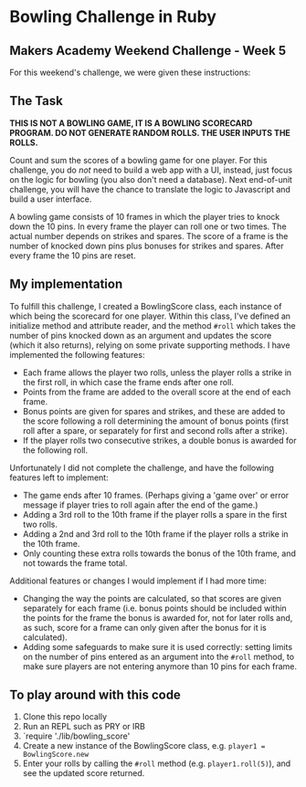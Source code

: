 # Bowling Challenge in Ruby

Makers Academy Weekend Challenge - Week 5
------------------------------

For this weekend's challenge, we were given these instructions: 

## The Task

**THIS IS NOT A BOWLING GAME, IT IS A BOWLING SCORECARD PROGRAM. DO NOT GENERATE RANDOM ROLLS. THE USER INPUTS THE ROLLS.**

Count and sum the scores of a bowling game for one player. For this challenge, you do _not_ need to build a web app with a UI, instead, just focus on the logic for bowling (you also don't need a database). Next end-of-unit challenge, you will have the chance to translate the logic to Javascript and build a user interface.

A bowling game consists of 10 frames in which the player tries to knock down the 10 pins. In every frame the player can roll one or two times. The actual number depends on strikes and spares. The score of a frame is the number of knocked down pins plus bonuses for strikes and spares. After every frame the 10 pins are reset.

## My implementation

To fulfill this challenge, I created a BowlingScore class, each instance of which being the scorecard for one player. Within this class, I've defined an initialize method and attribute reader, and the method `#roll` which takes the number of pins knocked down as an argument and updates the score (which it also returns), relying on some private supporting methods. I have implemented the following features:
- Each frame allows the player two rolls, unless the player rolls a strike in the first roll, in which case the frame ends after one roll.
- Points from the frame are added to the overall score at the end of each frame.
- Bonus points are given for spares and strikes, and these are added to the score following a roll determining the amount of bonus points (first roll after a spare, or separately for first and second rolls after a strike).
- If the player rolls two consecutive strikes, a double bonus is awarded for the following roll.

Unfortunately I did not complete the challenge, and have the following features left to implement:
- The game ends after 10 frames. (Perhaps giving a 'game over' or error message if player tries to roll again after the end of the game.)
- Adding a 3rd roll to the 10th frame if the player rolls a spare in the first two rolls.
- Adding a 2nd and 3rd roll to the 10th frame if the player rolls a strike in the 10th frame.
- Only counting these extra rolls towards the bonus of the 10th frame, and not towards the frame total.

Additional features or changes I would implement if I had more time:
- Changing the way the points are calculated, so that scores are given separately for each frame (i.e. bonus points should be included within the points for the frame the bonus is awarded for, not for later rolls and, as such, score for a frame can only given after the bonus for it is calculated).
- Adding some safeguards to make sure it is used correctly: setting limits on the number of pins entered as an argument into the `#roll` method, to make sure players are not entering anymore than 10 pins for each frame.

## To play around with this code
1. Clone this repo locally
2. Run an REPL such as PRY or IRB
3. `require './lib/bowling_score'
4. Create a new instance of the BowlingScore class, e.g. `player1 = BowlingScore.new`
5. Enter your rolls by calling the `#roll` method (e.g. `player1.roll(5)`), and see the updated score returned.
